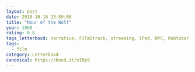 ```yaml
---
layout: post 
date: 2018-10-16 23:59:00
title: "Hour of the Wolf"
year: 1968
rating: 0.8
tags_letterboxd: narrative, FilmStruck, streaming, iPad, NYC, Robtober
tags:
  - film
category: Letterboxd
canonical: https://boxd.it/xIRp9
---
```


